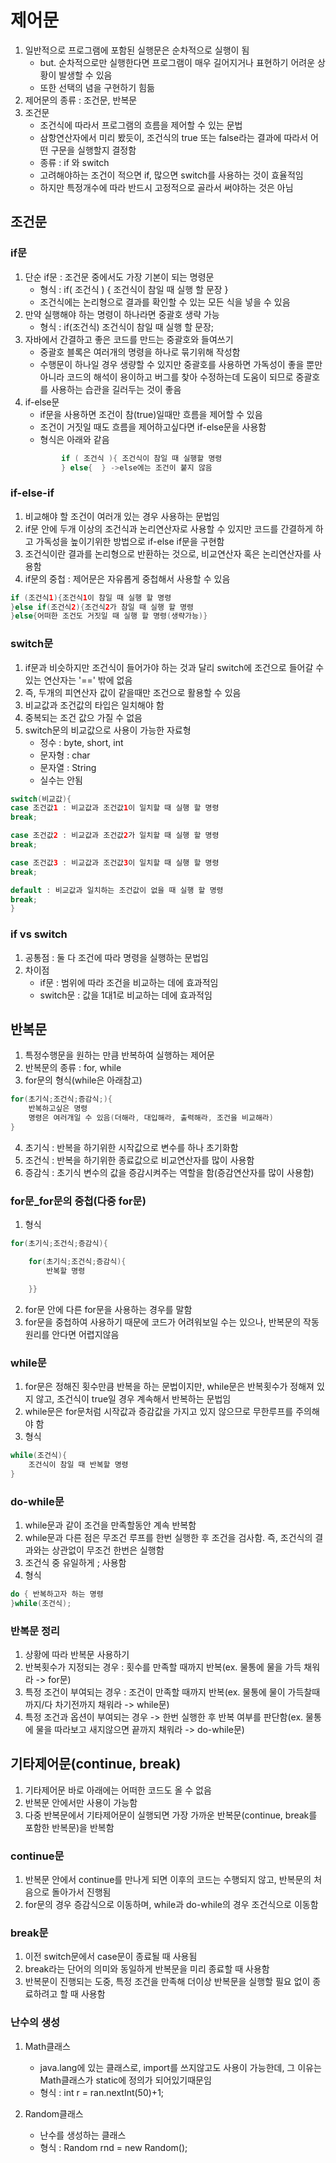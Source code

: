 # 제어문

1. 일반적으로 프로그램에 포함된 실행문은 순차적으로 실행이 됨
    - but. 순차적으로만 실행한다면 프로그램이 매우 길어지거나 표현하기 어려운 상황이 발생할 수 있음
    - 또한 선택의 념을 구현하기 힘듦
2. 제어문의 종류 : 조건문, 반복문
3. 조건문
    - 조건식에 따라서 프로그램의 흐름을 제어할 수 있는 문법
    - 삼항연산자에서 미리 봤듯이, 조건식의 true 또는 false라는 결과에 따라서 어떤 구문을 실행할지 결정함
    - 종류 : if 와 switch
    - 고려해야하는 조건이 적으면 if, 많으면 switch를 사용하는 것이 효율적임
    - 하지만 특정개수에 따라 반드시 고정적으로 골라서 써야하는 것은 아님

## 조건문

### if문

1. 단순 if문 : 조건문 중에서도 가장 기본이 되는 명령문
    - 형식 : if( 조건식 ) { 조건식이 참일 때 실행 할 문장 }
    - 조건식에는 논리형으로 결과를 확인할 수 있는 모든 식을 넣을 수 있음
2. 만약 실행해야 하는 명령이 하나라면 중괄호 생략 가능
    - 형식 : if(조건식) 조건식이 참일 때 실행 할 문장;
3. 자바에서 간결하고 좋은 코드를 만드는 중괄호와 들여쓰기
    - 중괄호 블록은 여러개의 명령을 하나로 묶기위해 작성함
    - 수행문이 하나일 경우 생량할 수 있지만 중괄호를 사용하면 가독성이 좋을 뿐만 아니라 코드의 해석이 용이하고
    버그를 찾아 수정하는데 도움이 되므로 중괄호를 사용하는 습관을 길러두는 것이 좋음
4. if-else문
    - if문을 사용하면 조건이 참(true)일때만 흐름을 제어할 수 있음
    - 조건이 거짓일 때도 흐름을 제어하고싶다면 if-else문을 사용함
    - 형식은 아래와 같음
    ```java 
            if ( 조건식 ){ 조건식이 참일 때 실행할 명령
            } else{  } ->else에는 조건이 붙지 않음

### if-else-if
1. 비교해야 할 조건이 여러개 있는 경우 사용하는 문법임
2. if문 안에 두개 이상의 조건식과 논리연산자로 사용할 수 있지만 
코드를 간결하게 하고 가독성을 높이기위한 방법으로 if-else if문을 구현함
3. 조건식이란 결과를 논리형으로 반환하는 것으로, 비교연산자 혹은 논리연산자를 사용함
4. if문의 중첩 : 제어문은 자유롭게 중첩해서 사용할 수 있음
```java
if (조건식1){조건식1이 참일 때 실행 할 명령
}else if(조건식2){조건식2가 참일 때 실행 할 명령
}else{어떠한 조건도 거짓일 때 실행 할 명령(생략가능)}
```

### switch문
1. if문과 비슷하지만 조건식이 들어가야 하는 것과 달리 switch에 조건으로 들어갈 수 있는 연산자는
'==' 밖에 없음
2. 즉, 두개의 피연산자 값이 같을때만 조건으로 활용할 수 있음
3. 비교값과 조건값의 타입은 일치해야 함
4. 중복되는 조건 값으 가질 수 없음
5. switch문의 비교값으로 사용이 가능한 자료형
    - 정수 : byte, short, int
    - 문자형 : char
    - 문자열 : String
    - 실수는 안됨
```java
switch(비교값){
case 조건값1 : 비교값과 조건값1이 일치할 때 실행 할 명령 
break;

case 조건값2 : 비교값과 조건값2가 일치할 때 실행 할 명령
break;

case 조건값3 : 비교값과 조건값3이 일치할 때 실행 할 명령
break;

default : 비교값과 일치하는 조건값이 없을 때 실행 할 명령
break;
}
```

### if vs switch
1. 공통점 : 둘 다 조건에 따라 명령을 실행하는 문법임
2. 차이점
    - if문 : 범위에 따라 조건을 비교하는 데에 효과적임
    - switch문 : 값을 1대1로 비교하는 데에 효과적임

## 반복문

1. 특정수행문을 원하는 만큼 반복하여 실행하는 제어문
2. 반복문의 종류 : for, while
3. for문의 형식(while은 아래참고)
```java
for(초기식;조건식;증감식;){
	반복하고싶은 명령
	명령은 여러개일 수 있음(더해라, 대입해라, 출력해라, 조건을 비교해라)
}
```
4. 초기식 : 반복을 하기위한 시작값으로 변수를 하나 초기화함
5. 조건식 : 반복을 하기위한 종료값으로 비교연산자를 많이 사용함
6. 증감식 : 초기식 변수의 값을 증감시켜주는 역할을 함(증감연산자를 많이 사용함)

### for문_for문의 중첩(다중 for문)
1. 형식
```java
for(초기식;조건식;증감식){

	for(초기식;조건식;증감식){
		반복할 명령

	}}
```
2. for문 안에 다른 for문을 사용하는 경우를 말함
3. for문을 중첩하여 사용하기 때문에 코드가 어려워보일 수는 있으나, 반복문의 작동원리를 안다면 어렵지않음

### while문
1. for문은 정해진 횟수만큼 반복을 하는 문법이지만, while문은 반복횟수가 정해져 있지 않고, 조건식이 true일 경우 계속해서 반복하는 문법임
2. while문은 for문처럼 시작값과 증감값을 가지고 있지 않으므로 무한루프를 주의해야 함
3. 형식
```java
while(조건식){
	조건식이 참일 때 반복할 명령
}
```

### do-while문

1. while문과 같이 조건을 만족할동안 계속 반복함
2. while문과 다른 점은 무조건 루프를 한번 실행한 후 조건을 검사함. 즉, 조건식의 결과와는 상관없이 무조건 한번은 실행함
3. 조건식 중 유일하게 ; 사용함
4. 형식
```java
do { 반복하고자 하는 명령
}while(조건식);
```

### 반복문 정리

1. 상황에 따라 반복문 사용하기
2. 반복횟수가 지정되는 경우 : 횟수를 만족할 때까지 반복(ex. 물통에 물을 가득 채워라 -> for문)
3. 특정 조건이 부여되는 경우 : 조건이 만족할 때까지 반복(ex. 물통에 물이 가득찰때까지/다 차기전까지 채워라 -> while문)
4. 특정 조건과 옵션이 부여되는 경우 -> 한번 실행한 후 반복 여부를 판단함(ex. 물통에 물을 따라보고 새지않으면 끝까지 채워라 -> do-while문)

## 기타제어문(continue, break)

1. 기타제어문 바로 아래에는 어떠한 코드도 올 수 없음
2. 반복문 안에서만 사용이 가능함
3. 다중 반복문에서 기타제어문이 실행되면 가장 가까운 반복문(continue, break를 포함한 반복문)을 반복함

### continue문

1. 반복문 안에서 continue를 만나게 되면 이후의 코드는 수행되지 않고, 반복문의 처음으로 돌아가서 진행됨
2. for문의 경우 증감식으로 이동하며, while과 do-while의 경우 조건식으로 이동함

### break문

1. 이전 switch문에서 case문이 종료될 때 사용됨
2. break라는 단어의 의미와 동일하게 반복문을 미리 종료할 때 사용함
3. 반복문이 진행되는 도중, 특정 조건을 만족해 더이상 반복문을 실행할 필요 없이 종료하려고 할 때 사용함

### 난수의 생성

1. Math클래스
    - java.lang에 있는 클래스로, import를 쓰지않고도 사용이 가능한데, 그 이유는 Math클래스가 static에 정의가 되어있기때문임
    - 형식 : int r = ran.nextInt(50)+1;

2. Random클래스
    - 난수를 생성하는 클래스
    - 형식 : Random rnd = new Random();
